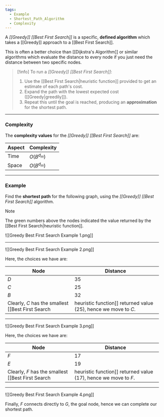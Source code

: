 ```yaml
---
tags:
  - Example
  - Shortest_Path_Algorithm
  - Complexity
---
```

A _[[Greedy]] [[Best First Search]]_ is a specific, **defined algorithm** which takes a [[Greedy]] approach to a [[Best First Search]].

This is often a better choice than [[Dijkstra's Algorithm]] or similar algorithms which evaluate the distance to every node if you just need the distance between two specific nodes.

> [!info]
> To run a _[[Greedy]] [[Best First Search]]_:
> 1. Use the [[Best First Search|heuristic function]] provided to get an estimate of each path's cost.
> 2. Expand the path with the lowest expected cost ([[Greedy|greedily]]).
> 3. Repeat this until the goal is reached, producing an **approximation** for the shortest path.

---
### Complexity
The **complexity values** for the _[[Greedy]] [[Best First Search]]_ are:

| Aspect | Complexity   |
| ------ | ------------ |
| Time   | $O(B^{d_m})$ |
| Space  | $O(B^{d_m})$ |

---
### Example
Find the **shortest path** for the following graph, using the _[[Greedy]] [[Best First Search]]_ algorithm.

> [!note]
>  The green numbers above the nodes indicated the value returned by the [[Best First Search|heuristic function]].

![[Greedy Best First Search Example 1.png]]

---
![[Greedy Best First Search Example 2.png]]

Here, the choices we have are:

| Node | Distance |
| ---- | -------- |
| $D$  | $35$     |
| $C$  | $25$     |
| $B$  | $32$     |
Clearly, $C$ has the smallest [[Best First Search|heuristic function]] returned value ($25$), hence we move to $C$.

---
![[Greedy Best First Search Example 3.png]]

Here, the choices we have are:

| Node | Distance |
| ---- | -------- |
| $F$  | $17$     |
| $E$  | $19$     |
Clearly, $F$ has the smallest [[Best First Search|heuristic function]] returned value ($17$), hence we move to $F$.

---
![[Greedy Best First Search Example 4.png]]

Finally, $F$ connects directly to $G$, the goal node, hence we can complete our shortest path.